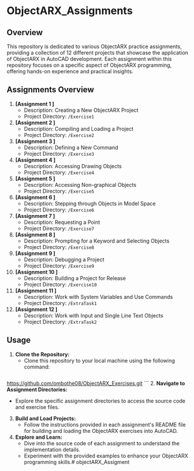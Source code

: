 # ObjectARX_Assignments 
## Overview
This repository is dedicated to various ObjectARX practice assignments, providing a collection of 12 different projects that showcase the application of ObjectARX in AutoCAD development. Each assignment within this repository focuses on a specific aspect of ObjectARX programming, offering hands-on experience and practical insights.
## Assignments Overview
1. **[Assignment 1 ]**
   - Description: Creating a New ObjectARX Project
   - Project Directory: `/Exercise1`
2. **[Assignment 2 ]**
   - Description: Compiling and Loading a Project
   - Project Directory: `/Exercise2`
3. **[Assignment 3 ]**
   - Description: Defining a New Command
   - Project Directory: `/Exercise3`
4. **[Assignment 4 ]**
   - Description: Accessing Drawing Objects
   - Project Directory: `/Exercise4`
5. **[Assignment 5 ]**
   - Description: Accessing Non-graphical Objects
   - Project Directory: `/Exercise5`
6. **[Assignment 6 ]**
   - Description: Stepping through Objects in Model Space
   - Project Directory: `/Exercise6`
7. **[Assignment 7 ]**
   - Description: Requesting a Point
   - Project Directory: `/Exercise7`
8. **[Assignment 8 ]**
   - Description: Prompting for a Keyword and Selecting Objects
   - Project Directory: `/Exercise8`
9. **[Assignment 9 ]**
   - Description: Debugging a Project
   - Project Directory: `/Exercise9`
10. **[Assignment 10 ]**
       - Description: Building a Project for Release
       - Project Directory: `/Exercise10`
11. **[Assignment 11 ]**
     - Description: Work with System Variables and Use Commands
     - Project Directory: `/ExtraTask1`
12. **[Assignment 12 ]**
    - Description: Work with Input and Single Line Text Objects
    - Project Directory: `/ExtraTask2`
## Usage
1. **Clone the Repository:**
   - Clone this repository to your local machine using the following command:
     ```
https://github.com/ombothe08/ObjectARX_Exercises.git
     ```
2. **Navigate to Assignment Directories:**
   - Explore the specific assignment directories to access the source code and exercise files.
3. **Build and Load Projects:**
   - Follow the instructions provided in each assignment's README file for building and loading the ObjectARX exercises into AutoCAD.
4. **Explore and Learn:**
   - Dive into the source code of each assignment to understand the implementation details.
   - Experiment with the provided examples to enhance your ObjectARX programming skills.# objectARX_Assigment